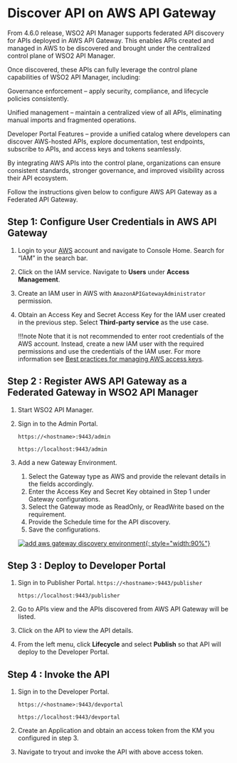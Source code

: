 # Discover API on AWS API Gateway

From 4.6.0 release, WSO2 API Manager supports federated API discovery for APIs deployed in AWS API Gateway. This enables APIs created and managed in AWS to be discovered and brought under the centralized control plane of WSO2 API Manager.

Once discovered, these APIs can fully leverage the control plane capabilities of WSO2 API Manager, including:

Governance enforcement – apply security, compliance, and lifecycle policies consistently.

Unified management – maintain a centralized view of all APIs, eliminating manual imports and fragmented operations.

Developer Portal Features – provide a unified catalog where developers can discover AWS-hosted APIs, explore documentation, test endpoints, subscribe to APIs, and access keys and tokens seamlessly.

By integrating AWS APIs into the control plane, organizations can ensure consistent standards, stronger governance, and improved visibility across their API ecosystem.

Follow the instructions given below to configure AWS API Gateway as a Federated API Gateway.

## Step 1: Configure User Credentials in AWS API Gateway

1. Login to your [AWS](https://console.aws.amazon.com/) account and navigate to Console Home. Search for “IAM” in the search bar.
2. Click on the IAM service. Navigate to **Users** under **Access Management**.
3. Create an IAM user in AWS with `AmazonAPIGatewayAdministrator` permission.
4. Obtain an Access Key and Secret Access Key for the IAM user created in the previous step. Select **Third-party service** as the use case.

   !!!note
   Note that it is not recommended to enter root credentials of the AWS account. Instead, create a new IAM user with the required permissions and use the credentials of the IAM user. For more information see [Best practices for managing AWS access keys](https://docs.aws.amazon.com/general/latest/gr/aws-access-keys-best-practices.html).

## Step 2 : Register AWS API Gateway as a Federated Gateway in WSO2 API Manager

1. Start WSO2 API Manager.

2. Sign in to the Admin Portal.

   `https://<hostname>:9443/admin`

   `https://localhost:9443/admin`

3. Add a new Gateway Environment.
    1. Select the Gateway type as AWS and provide the relevant details in the fields accordingly.
    2. Enter the Access Key and Secret Key obtained in Step 1 under Gateway configurations.
    3. Select the Gateway mode as ReadOnly, or ReadWrite based on the requirement.
    4. Provide the Schedule time for the API discovery.
    5. Save the configurations.

   [![add aws gateway discovery environment]({{base_path}}/assets/img/deploy/add-aws-gw-environment.png){: style="width:90%"}]({{base_path}}/assets/img/deploy/add-aws-gw-discovery.png)


## Step 3 : Deploy to Developer Portal

1. Sign in to Publisher Portal.
   `https://<hostname>:9443/publisher`

   `https://localhost:9443/publisher`

2. Go to APIs view and the APIs discovered from AWS API Gateway will be listed.
3. Click on the API to view the API details.
4. From the left menu, click **Lifecycle** and select **Publish** so that API will deploy to the Developer Portal.

## Step 4 : Invoke the API
1. Sign in to the Developer Portal.

   `https://<hostname>:9443/devportal`

   `https://localhost:9443/devportal`

2. Create an Application and obtain an access token from the KM you configured in step 3.

3. Navigate to tryout and invoke the API with above access token.
